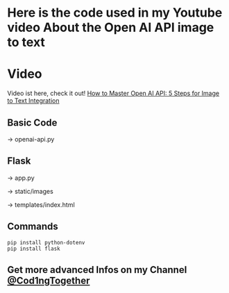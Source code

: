 # Here is the code used in my Youtube video About the Open AI API image to text

# Video
Video ist here, check it out!
[How to Master Open AI API: 5 Steps for Image to Text Integration]([https://youtu.be/yuegVnYr4Uo]())



## Basic Code
-> openai-api.py

## Flask
-> app.py

-> static/images

-> templates/index.html

## Commands
```
pip install python-dotenv
pip install flask
```

## Get more advanced Infos on my Channel [@Cod1ngTogether](https://www.youtube.com/@Cod1ngTogether)
